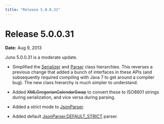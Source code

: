 ```yaml
---
title: "Release 5.0.0.31"
---
```


# Release 5.0.0.31

**Date:** Aug 9, 2013

Juno 5.0.0.31 is a moderate update.

- Simplified the [Serializer]({{API_DOCS}}/org/apache/juneau/serializer/Serializer.html) and [Parser]({{API_DOCS}}/org/apache/juneau/parser/Parser.html) class hierarchies.
  This reverses a previous change that added a bunch of interfaces in these APIs (and subsequently required compiling with
  Java 7 to get around a compiler bug).
  The new class hierarchy is much simpler to understand.

- Added  ~~XMLGregorianCalendarSwap~~ to convert these to ISO8601 strings during serialization, and vice versa during parsing.

- Added a strict mode to [JsonParser]({{API_DOCS}}/org/apache/juneau/json/JsonParser.html).

- Added default [JsonParser.DEFAULT_STRICT]({{API_DOCS}}/org/apache/juneau/json/JsonParser.html#DEFAULT_STRICT) parser.